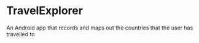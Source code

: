 # TravelExplorer
An Android app that records and maps out the countries that the user has travelled to
